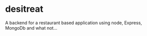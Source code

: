 # desitreat
A backend for a restaurant based application using node, Express, MongoDb and what not...
